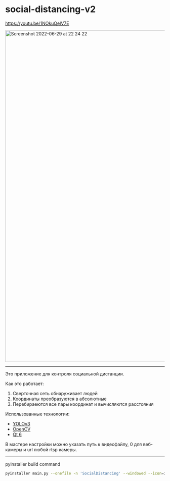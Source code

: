# social-distancing-v2

https://youtu.be/1NOkuQelV7E

<img width="1050" alt="Screenshot 2022-06-29 at 22 24 22" src="https://user-images.githubusercontent.com/41614960/176519330-cd2b8197-dccd-4db8-9a08-c813aac56797.png">

---

Это приложение для контроля социальной дистанции.

Как это работает:

1. Сверточная сеть обнаруживает людей
1. Координаты преобразуются в абсолютные
1. Перебираеются все пары координат и вычисляются расстояния

Использованные технологии:

- [YOLOv3](https://pjreddie.com/darknet/yolo/)
- [OpenCV](https://opencv.org/)
- [Qt 6](https://www.qt.io/product/qt6)

В мастере настройки можно указать путь к видеофайлу, 0 для веб-камеры и url любой rtsp камеры.

---

pyinstaller build command
```bash
pyinstaller main.py --onefile -n 'SocialDistancing' --windowed --icon=icon.png
```
